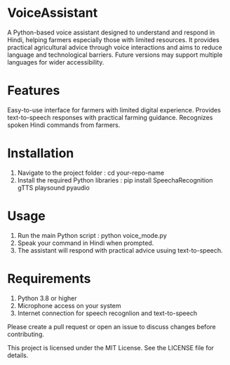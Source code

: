 ﻿# VoiceAssistant

A Python-based voice assistant designed to understand and respond in Hindi, helping farmers especially those with limited resources. It provides practical agricultural advice through voice interactions and aims to reduce language and technological barriers. Future versions may support multiple languages for wider accessibility.

# Features

Easy-to-use interface for farmers with limited digital experience.
Provides text-to-speech responses with practical farming guidance.
Recognizes spoken Hindi commands from farmers.

# Installation

1. Navigate to the project folder : cd your-repo-name
2. Install the required Python libraries : pip install SpeechaRecognition gTTS playsound pyaudio

# Usage

1. Run the main Python script : python voice_mode.py 
2. Speak your command in Hindi when prompted. 
3. The assistant will respond with practical advice usuing text-to-speech.

# Requirements

1. Python 3.8 or higher
2. Microphone access on your system
3. Internet connection for speech recognlion and text-to-speech

Please create a pull request or open an issue to discuss changes before contributing.

This project is licensed under the MIT License. See the LICENSE file for details.
